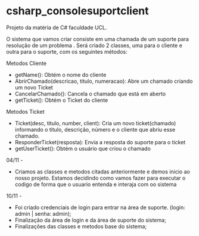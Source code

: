 # csharp_consolesuportclient
Projeto da matéria de C# faculdade UCL.

O sistema que vamos criar consiste em uma chamada de um suporte  para resolução de um problema . Será criado 2 classes, uma para o cliente e outra para o suporte, com os seguintes métodos:  

Metodos Cliente
- getName(): Obtém o nome do cliente
- AbrirChamado(descricao, titulo, numeracao): Abre um chamado criando um novo Ticket
- CancelarChamado(): Cancela o chamado que está em aberto
- getTicket(): Obtém o Ticket do cliente

Metodos Ticket
- Ticket(desc, titulo, number, client): Cria um novo ticket(chamado) informando o titulo, descrição, número e o cliente que abriu esse chamado.
- ResponderTicket(resposta): Envia a resposta do suporte para o ticket
- getUserTicket(): Obtém o usuário que criou o chamado

04/11 -

- Criamos as classes e metodos citadas anteriormente e demos inicio ao nosso projeto. Estamos decidindo como vamos fazer para executar o codigo de forma que o usuario entenda e interaja com oo sistema

10/11 -

- Foi criado credenciais de login para entrar na área de suporte. (login: admin | senha: admin);
- Finalização da área de login e da área de suporte do sistema;
- Finalizações das classes e metodos base do sistema;
